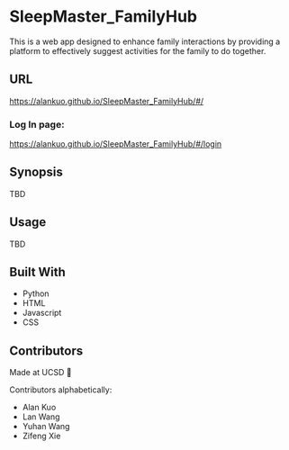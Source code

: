 # SleepMaster_FamilyHub
This is a web app designed to enhance family interactions by providing a platform to effectively suggest activities for the family to do together.

## URL
https://alankuo.github.io/SleepMaster_FamilyHub/#/

### Log In page:
https://alankuo.github.io/SleepMaster_FamilyHub/#/login

## Synopsis
TBD

## Usage
TBD

## Built With
 * Python
 * HTML
 * Javascript
 * CSS

## Contributors
Made at UCSD :see_no_evil:

Contributors alphabetically:
* Alan Kuo
* Lan Wang
* Yuhan Wang
* Zifeng Xie

